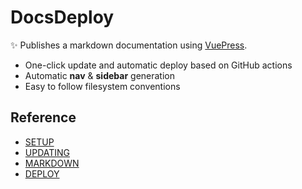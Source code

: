 # DocsDeploy

✨ Publishes a markdown documentation using [VuePress](https://vuepress.vuejs.org/).

* One-click update and automatic deploy based on GitHub actions
* Automatic **nav** & **sidebar** generation
* Easy to follow filesystem conventions

## Reference

* [SETUP](SETUP.md)
* [UPDATING](UPDATING.md)
* [MARKDOWN](MARKDOWN.md)
* [DEPLOY](DEPLOY.md)
